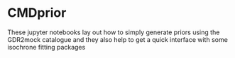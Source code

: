 # CMDprior
These jupyter notebooks lay out how to simply generate priors using the GDR2mock catalogue and they also help to get a quick interface with some isochrone fitting packages 
